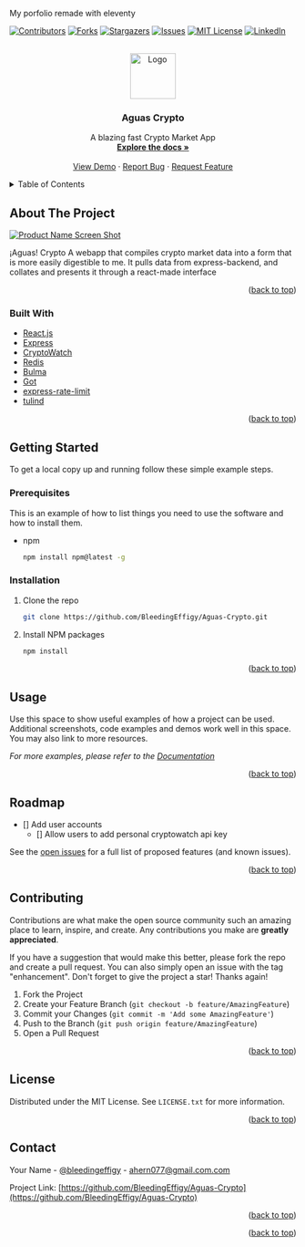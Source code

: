 My porfolio remade with eleventy
<div id="top"></div>
<!--
*** Thanks for checking out the Best-README-Template. If you have a suggestion
*** that would make this better, please fork the repo and create a pull request
*** or simply open an issue with the tag "enhancement".
*** Don't forget to give the project a star!
*** Thanks again! Now go create something AMAZING! :D
-->



<!-- PROJECT SHIELDS -->
<!--
*** I'm using markdown "reference style" links for readability.
*** Reference links are enclosed in brackets [ ] instead of parentheses ( ).
*** See the bottom of this document for the declaration of the reference variables
*** for contributors-url, forks-url, etc. This is an optional, concise syntax you may use.
*** https://www.markdownguide.org/basic-syntax/#reference-style-links
-->
[![Contributors][contributors-shield]][contributors-url]
[![Forks][forks-shield]][forks-url]
[![Stargazers][stars-shield]][stars-url]
[![Issues][issues-shield]][issues-url]
[![MIT License][license-shield]][license-url]
[![LinkedIn][linkedin-shield]][linkedin-url]



<!-- PROJECT LOGO -->
<br />
<div align="center">
  <a href="https://github.com/BleedingEffigy/Aguas-Crypto">
    <img src="images/logo.png" alt="Logo" width="80" height="80">
  </a>

<h3 align="center">Aguas Crypto</h3>

  <p align="center">
    A blazing fast Crypto Market App
    <br />
    <a href="https://github.com/BleedingEffigy/Aguas-Crypto"><strong>Explore the docs »</strong></a>
    <br />
    <br />
    <a href="https://github.com/BleedingEffigy/Aguas-Crypto">View Demo</a>
    ·
    <a href="https://github.com/BleedingEffigy/Aguas-Crypto/issues">Report Bug</a>
    ·
    <a href="https://github.com/BleedingEffigy/Aguas-Crypto/issues">Request Feature</a>
  </p>
</div>



<!-- TABLE OF CONTENTS -->
<details>
  <summary>Table of Contents</summary>
  <ol>
    <li>
      <a href="#about-the-project">About The Project</a>
      <ul>
        <li><a href="#built-with">Built With</a></li>
      </ul>
    </li>
    <li>
      <a href="#getting-started">Getting Started</a>
      <ul>
        <li><a href="#prerequisites">Prerequisites</a></li>
        <li><a href="#installation">Installation</a></li>
      </ul>
    </li>
    <li><a href="#usage">Usage</a></li>
    <li><a href="#roadmap">Roadmap</a></li>
    <li><a href="#contributing">Contributing</a></li>
    <li><a href="#license">License</a></li>
    <li><a href="#contact">Contact</a></li>
    <li><a href="#acknowledgments">Acknowledgments</a></li>
  </ol>
</details>



<!-- ABOUT THE PROJECT -->
## About The Project

[![Product Name Screen Shot][product-screenshot]](https://example.com)


¡Aguas! Crypto
A webapp that compiles crypto market data into a form that is more easily digestible to me. It pulls data from express-backend, and collates and presents it through a react-made interface

<p align="right">(<a href="#top">back to top</a>)</p>



### Built With

* [React.js](https://reactjs.org/)
* [Express](https://expressjs.com/)
* [CryptoWatch](https://cryptowat.ch/)
* [Redis](https://redis.io/)
* [Bulma](https://bulma.io/)
* [Got](https://github.com/sindresorhus/got#readme)
* [express-rate-limit](https://github.com/nfriedly/express-rate-limit)
* [tulind](https://github.com/TulipCharts/tulipnode#readme)



<p align="right">(<a href="#top">back to top</a>)</p>



<!-- GETTING STARTED -->
## Getting Started

To get a local copy up and running follow these simple example steps.

### Prerequisites

This is an example of how to list things you need to use the software and how to install them.
* npm
  ```sh
  npm install npm@latest -g
  ```

### Installation

1. Clone the repo
   ```sh
   git clone https://github.com/BleedingEffigy/Aguas-Crypto.git
   ```
2. Install NPM packages
   ```sh
   npm install
   ```

<p align="right">(<a href="#top">back to top</a>)</p>



<!-- USAGE EXAMPLES -->
## Usage

Use this space to show useful examples of how a project can be used. Additional screenshots, code examples and demos work well in this space. You may also link to more resources.

_For more examples, please refer to the [Documentation](https://example.com)_

<p align="right">(<a href="#top">back to top</a>)</p>



<!-- ROADMAP -->
## Roadmap

- [] Add user accounts
  - [] Allow users to add personal cryptowatch api key

See the [open issues](https://github.com/BleedingEffigy/Aguas-Crypto/issues) for a full list of proposed features (and known issues).

<p align="right">(<a href="#top">back to top</a>)</p>



<!-- CONTRIBUTING -->
## Contributing

Contributions are what make the open source community such an amazing place to learn, inspire, and create. Any contributions you make are **greatly appreciated**.

If you have a suggestion that would make this better, please fork the repo and create a pull request. You can also simply open an issue with the tag "enhancement".
Don't forget to give the project a star! Thanks again!

1. Fork the Project
2. Create your Feature Branch (`git checkout -b feature/AmazingFeature`)
3. Commit your Changes (`git commit -m 'Add some AmazingFeature'`)
4. Push to the Branch (`git push origin feature/AmazingFeature`)
5. Open a Pull Request

<p align="right">(<a href="#top">back to top</a>)</p>



<!-- LICENSE -->
## License

Distributed under the MIT License. See `LICENSE.txt` for more information.

<p align="right">(<a href="#top">back to top</a>)</p>



<!-- CONTACT -->
## Contact

Your Name - [@bleedingeffigy](https://twitter.com/bleedingeffigy) - ahern077@gmail.com.com

Project Link: [https://github.com/BleedingEffigy/Aguas-Crypto](https://github.com/BleedingEffigy/Aguas-Crypto)

<p align="right">(<a href="#top">back to top</a>)</p>

<p align="right">(<a href="#top">back to top</a>)</p>



<!-- MARKDOWN LINKS & IMAGES -->
<!-- https://www.markdownguide.org/basic-syntax/#reference-style-links -->
[contributors-shield]: https://img.shields.io/github/contributors/BleedingEffigy/Aguas-Crypto.svg?style=for-the-badge
[contributors-url]: https://github.com/BleedingEffigy/Aguas-Crypto/graphs/contributors
[forks-shield]: https://img.shields.io/github/forks/BleedingEffigy/Aguas-Crypto.svg?style=for-the-badge
[forks-url]: https://github.com/BleedingEffigy/Aguas-Crypto/network/members
[stars-shield]: https://img.shields.io/github/stars/BleedingEffigy/Aguas-Crypto.svg?style=for-the-badge
[stars-url]: https://github.com/BleedingEffigy/Aguas-Crypto/stargazers
[issues-shield]: https://img.shields.io/github/issues/BleedingEffigy/Aguas-Crypto.svg?style=for-the-badge
[issues-url]: https://github.com/BleedingEffigy/Aguas-Crypto/issues
[license-shield]: https://img.shields.io/github/license/BleedingEffigy/Aguas-Crypto.svg?style=for-the-badge
[license-url]: https://github.com/BleedingEffigy/Aguas-Crypto/blob/master/LICENSE.txt
[linkedin-shield]: https://img.shields.io/badge/-LinkedIn-black.svg?style=for-the-badge&logo=linkedin&colorB=555
[linkedin-url]: https://linkedin.com/in/alex-hernandez-cloud-dev
[product-screenshot]: images/screenshot.png
